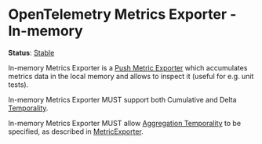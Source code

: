 # OpenTelemetry Metrics Exporter - In-memory

**Status**: [Stable](../../document-status.md)

In-memory Metrics Exporter is a [Push Metric
Exporter](../sdk.md#push-metric-exporter) which accumulates metrics data in the
local memory and allows to inspect it (useful for e.g. unit tests).

In-memory Metrics Exporter MUST support both Cumulative and Delta
[Temporality](../datamodel.md#temporality).

In-memory Metrics Exporter MUST allow [Aggregation
Temporality](../datamodel.md#temporality) to be specified, as described in
[MetricExporter](../sdk.md#metricexporter).
